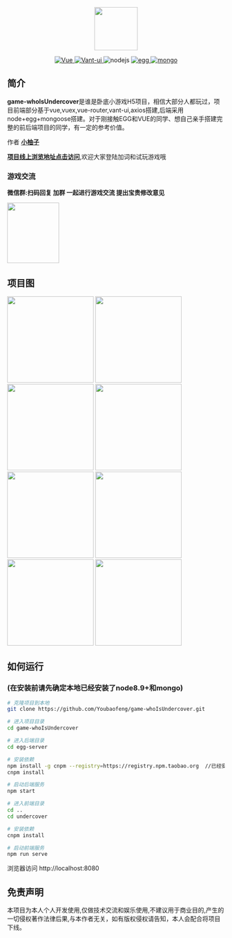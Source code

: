 <div align=center>
<img src="http://47.107.126.241:7001/public/uploads/tx.jpg" width = "100" height = "100" div align=center />
</div>
<p align="center">
  <a href="https://github.com/vuejs/vue">
    <img src="https://img.shields.io/badge/Vue-2.8.10-brightgreen.svg" alt="Vue">
  </a>
  <a href="https://youzan.github.io/vant/#/zh-CN/intro">
    <img src="https://img.shields.io/badge/Vant--UI-2.7.0-brightgreen.svg" alt="Vant-ui">
  </a>
  <img src="https://img.shields.io/badge/Node-8.9+-brightgreen.svg" alt="nodejs">
  <a href="https://github.com/eggjs/">
    <img src="https://img.shields.io/badge/egg-2.15.1-brightgreen.svg" alt="egg">
  </a>
  <a href="https://github.com/mongodb/mongo">
    <img src="https://img.shields.io/badge/mongo-brightgreen.svg" alt="mongo">
  </a>
</p>

## 简介

**game-whoIsUndercover**是谁是卧底小游戏H5项目，相信大部分人都玩过，项目前端部分基于vue,vuex,vue-router,vant-ui,axios搭建,后端采用node+egg+mongoose搭建。对于刚接触EGG和VUE的同学、想自己亲手搭建完整的前后端项目的同学，有一定的参考价值。

作者 **[小柚子](https://github.com/Youbaofeng)**

**[项目线上浏览地址点击访问](http://47.107.126.241:8080/#/login)**,欢迎大家登陆加词和试玩游戏哦

### 游戏交流
**微信群:扫码回复 加群 一起进行游戏交流 提出宝贵修改意见**

<div>
<img src="http://47.107.126.241:7001/public/uploads/wxq.jpg" width = "120" height = "140" />
</div>

## 项目图

<div>
<img src="http://47.107.126.241:7001/public/uploads/Image 2.png" width = "200" />
<img src="http://47.107.126.241:7001/public/uploads/Image 3.png" width = "200" />
<img src="http://47.107.126.241:7001/public/uploads/Image 5.png" width = "200" />
<img src="http://47.107.126.241:7001/public/uploads/Image 6.png" width = "200" />
<img src="http://47.107.126.241:7001/public/uploads/Image 7.png" width = "200" />
<img src="http://47.107.126.241:7001/public/uploads/Image 8.png" width = "200" />
<img src="http://47.107.126.241:7001/public/uploads/Image 9.png" width = "200" />
<img src="http://47.107.126.241:7001/public/uploads/Image 10.png" width = "200" />
</div>

## 如何运行
### (在安装前请先确定本地已经安装了node8.9+和mongo)
```bash
# 克隆项目到本地
git clone https://github.com/Youbaofeng/game-whoIsUndercover.git

# 进入项目目录
cd game-whoIsUndercover

# 进入后端目录
cd egg-server

# 安装依赖
npm install -g cnpm --registry=https://registry.npm.taobao.org  //已经安装淘宝镜像的省略这一步
cnpm install

# 启动后端服务
npm start

# 进入前端目录
cd ..
cd undercover

# 安装依赖
cnpm install

# 启动前端服务
npm run serve

```

浏览器访问 http://localhost:8080

## 免责声明
本项目为本人个人开发使用,仅做技术交流和娱乐使用,不建议用于商业目的,产生的一切侵权著作法律后果,与本作者无关，如有版权侵权请告知，本人会配合将项目下线。
